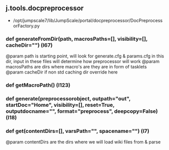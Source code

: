 ## j.tools.docpreprocessor

- /opt/jumpscale7/lib/JumpScale/portal/docpreprocessor/DocPreprocessorFactory.py

### def generateFromDir(path, macrosPaths=[], visibility=[], cacheDir="") (l67)

@param path is starting point, will look for generate.cfg & params.cfg in this dir, input in these files will determine how preprocessor will work
@param macrosPaths are dirs where macro's are they are in form of tasklets
@param cacheDir if non std caching dir override here

### def getMacroPath() (l123)

### def generate(preprocessorobject, outpath="out", startDoc="Home", visibility=[], reset=True, outputdocname="", format="preprocess", deepcopy=False) (l18)

### def get(contentDirs=[], varsPath="", spacename="") (l7)

@param contentDirs are the dirs where we will load wiki files from & parse

